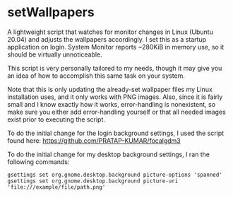 # setWallpapers
A lightweight script that watches for monitor changes in Linux (Ubuntu 20.04) and adjusts the wallpapers accordingly. I set this as a startup application on login. System Monitor reports ~280KiB in memory use, so it should be virtually unnoticeable.

This script is very personally tailored to my needs, though it may give you an idea of how to accomplish this same task on your system.

Note that this is only updating the already-set wallpaper files my Linux installation uses, and it only works with PNG images. Also, since it is fairly small and I know exactly how it works, error-handling is nonexistent, so make sure you either add error-handling yourself or that all needed images exist prior to executing the script.

To do the initial change for the login background settings, I used the script found here: https://github.com/PRATAP-KUMAR/focalgdm3

To do the initial change for my desktop background settings, I ran the following commands:
```
gsettings set org.gnome.desktop.background picture-options 'spanned'
gsettings set org.gnome.desktop.background picture-uri 'file:///example/file/path.png'
```
